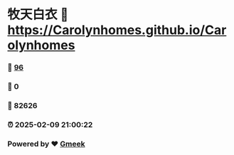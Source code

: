 # 牧天白衣 :link: https://Carolynhomes.github.io/Carolynhomes 
### :page_facing_up: [96](https://Carolynhomes.github.io/Carolynhomes/tag.html) 
### :speech_balloon: 0 
### :hibiscus: 82626 
### :alarm_clock: 2025-02-09 21:00:22 
### Powered by :heart: [Gmeek](https://github.com/Meekdai/Gmeek)
